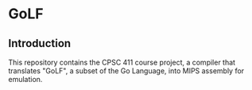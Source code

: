 # GoLF

## Introduction     
This repository contains the CPSC 411 course project, a compiler that translates "GoLF", a subset of the Go Language, into MIPS assembly for emulation.
